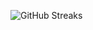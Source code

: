 ![GitHub Streaks](https://github-streaks-mqc9.onrender.com/streak/happilli/image?theme=midnight&cache_bust=1743752492&lang=ja)

